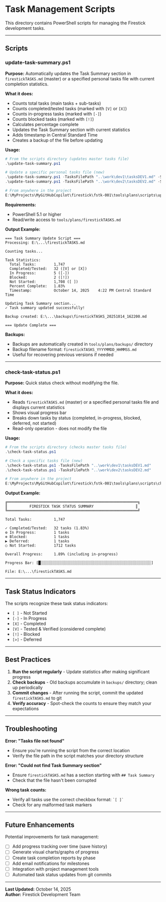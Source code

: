 # Task Management Scripts

This directory contains PowerShell scripts for managing the Firestick development tasks.

---

## Scripts

### update-task-summary.ps1

**Purpose:** Automatically updates the Task Summary section in `firestickTASKS.md` (master) or a specified personal tasks file with current completion statistics.

**What it does:**
- Counts total tasks (main tasks + sub-tasks)
- Counts completed/tested tasks (marked with `[V]` or `[X]`)
- Counts in-progress tasks (marked with `[-]`)
- Counts blocked tasks (marked with `[!]`)
- Calculates percentage complete
- Updates the Task Summary section with current statistics
- Adds timestamp in Central Standard Time
- Creates a backup of the file before updating

**Usage:**

```powershell
# From the scripts directory (updates master tasks file)
.\update-task-summary.ps1

# Update a specific personal tasks file (new)
.\update-task-summary.ps1 -TasksFilePath "..\work\dev1\tasksDEV1.md" -SummaryHeader "## Task Summary (DEV1)"
.\update-task-summary.ps1 -TasksFilePath "..\work\dev2\tasksDEV2.md" -SummaryHeader "## Task Summary (DEV2)"

# From anywhere in the project
E:\MyProjects\MyGitHubCopilot\firestick\fstk-001\tools\plans\scripts\update-task-summary.ps1 -TasksFilePath "tools\work\dev1\tasksDEV1.md" -SummaryHeader "## Task Summary (DEV1)"
```

**Requirements:**
- PowerShell 5.1 or higher
- Read/write access to `tools/plans/firestickTASKS.md`

**Output Example:**
```
=== Task Summary Update Script ===
Processing: E:\...\firestickTASKS.md

Counting tasks...

Task Statistics:
  Total Tasks:        1,747
  Completed/Tested:   32 ([V] or [X])
  In Progress:        5 ([-])
  Blocked:            2 ([!])
  Not Started:        1,708 ([ ])
  Percent Complete:   1.83%
  Timestamp:          October 14, 2025    4:22 PM Central Standard Time

Updating Task Summary section...
✓ Task summary updated successfully!

Backup created: E:\...\backups\firestickTASKS_20251014_162200.md

=== Update Complete ===
```

**Backups:**
- Backups are automatically created in `tools/plans/backups/` directory
- Backup filename format: `firestickTASKS_YYYYMMDD_HHMMSS.md`
- Useful for recovering previous versions if needed

---

### check-task-status.ps1

**Purpose:** Quick status check without modifying the file.

**What it does:**
- Reads `firestickTASKS.md` (master) or a specified personal tasks file and displays current statistics
- Shows visual progress bar
- Breaks down tasks by status (completed, in-progress, blocked, deferred, not started)
- Read-only operation - does not modify the file

**Usage:**

```powershell
# From the scripts directory (checks master tasks file)
.\check-task-status.ps1

# Check a specific tasks file (new)
.\check-task-status.ps1 -TasksFilePath "..\work\dev1\tasksDEV1.md"
.\check-task-status.ps1 -TasksFilePath "..\work\dev2\tasksDEV2.md"

# From anywhere in the project
E:\MyProjects\MyGitHubCopilot\firestick\fstk-001\tools\plans\scripts\check-task-status.ps1 -TasksFilePath "tools\work\dev1\tasksDEV1.md"
```

**Output Example:**
```
╔═══════════════════════════════════════════════════════════╗
║          FIRESTICK TASK STATUS SUMMARY                   ║
╚═══════════════════════════════════════════════════════════╝

Total Tasks:          1,747

✓ Completed/Tested:   32 tasks (1.83%)
⚙ In Progress:        1 tasks
⊗ Blocked:            1 tasks
▶ Deferred:           1 tasks
○ Not Started:        1712 tasks

Overall Progress:     1.89% (including in-progress)

Progress Bar: [█░░░░░░░░░░░░░░░░░░░░░░░░░░░░░░░░░░░░░░░░░░░░░░░░░░]

File: E:\...\firestickTASKS.md
```

---

## Task Status Indicators

The scripts recognize these task status indicators:

- `[ ]` - Not Started
- `[-]` - In Progress
- `[X]` - Completed
- `[V]` - Tested & Verified (considered complete)
- `[!]` - Blocked
- `[>]` - Deferred

---

## Best Practices

1. **Run the script regularly** - Update statistics after making significant progress
2. **Check backups** - Old backups accumulate in `backups/` directory; clean up periodically
3. **Commit changes** - After running the script, commit the updated `firestickTASKS.md` to git
4. **Verify accuracy** - Spot-check the counts to ensure they match your expectations

---

## Troubleshooting

**Error: "Tasks file not found"**
- Ensure you're running the script from the correct location
- Verify the file path in the script matches your directory structure

**Error: "Could not find Task Summary section"**
- Ensure `firestickTASKS.md` has a section starting with `## Task Summary`
- Check that the file hasn't been corrupted

**Wrong task counts:**
- Verify all tasks use the correct checkbox format: `` `[ ]` ``
- Check for any malformed task markers

---

## Future Enhancements

Potential improvements for task management:
- [ ] Add progress tracking over time (save history)
- [ ] Generate visual charts/graphs of progress
- [ ] Create task completion reports by phase
- [ ] Add email notifications for milestones
- [ ] Integration with project management tools
- [ ] Automated task status updates from git commits

---

**Last Updated:** October 14, 2025  
**Author:** Firestick Development Team
